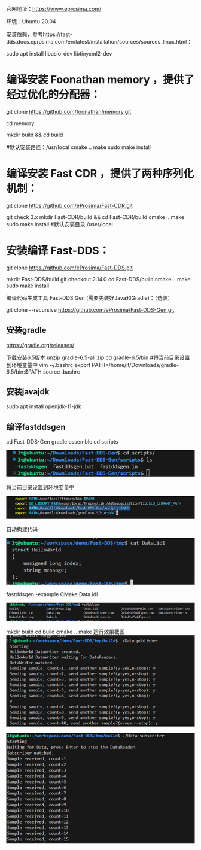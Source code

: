官网地址：https://www.eprosima.com/

环境：Ubuntu 20.04

安装依赖，参考https://fast-dds.docs.eprosima.com/en/latest/installation/sources/sources_linux.html：

sudo apt install libasio-dev libtinyxml2-dev

# 编译安装 Foonathan memory ，提供了经过优化的分配器：

git clone https://github.com/foonathan/memory.git

cd memory

mkdir build && cd build

#默认安装路径：/usr/local
cmake ..
make
sudo make install
# 编译安装 Fast CDR ，提供了两种序列化机制：

git clone https://github.com/eProsima/Fast-CDR.git

git check 3.x
mkdir Fast-CDR/build && cd Fast-CDR/build
cmake ..
make
sudo make install
#默认安装目录 /user/local
# 安装编译 Fast-DDS：

git clone https://github.com/eProsima/Fast-DDS.git

mkdir Fast-DDS/build
git checkout 2.14.0
cd Fast-DDS/build
cmake ..
make
sudo make install

编译代码生成工具 Fast-DDS Gen (需要先装好Java和Gradle)：（选装）

git clone --recursive https://github.com/eProsima/Fast-DDS-Gen.git

## 安装gradle
https://gradle.org/releases/


下载安装6.5版本
unzip gradle-6.5-all.zip
cd gradle-6.5/bin
#将当前目录设置到环境变量中 
vim ~/.bashrc
export PATH=/home/lt/Downloads/gradle-6.5/bin:$PATH
source .bashrc
## 安装javajdk
   sudo apt install openjdk-11-jdk

## 编译fastddsgen
cd Fast-DDS-Gen
gradle assemble
cd scripts

![alt text](image/1.png)

将当前目录设置到环境变量中

![alt text](image/2.png)

自动构建代码

![alt text](image/3.png)


fastddsgen -example CMake Data.idl

![alt text](image/4.png)


mkdir build
cd build
cmake ..
make
运行效果截图
![alt text](image/5.png)

![alt text](image/6.png)




